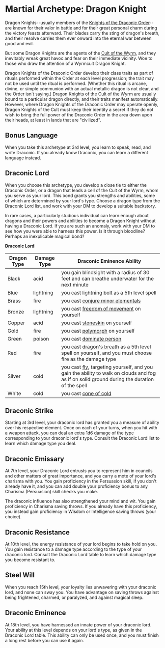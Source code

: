 # Martial Archetype: Dragon Knight
Dragon Knights--usually members of the [Knights of the Draconic Order](../../Organizations/MilitantOrders/DraconicOrder/)--are known for their valor in battle and for their great personal charm during the victory feasts afterward. Their blades carry the sting of dragon's breath, and their resolve carries them ever onward into the eternal war between good and evil. 

But some Dragon Knights are the agents of the [Cult of the Wyrm](../../Organizations/CultOfTheWyrm.md), and they inevitably wreak great havoc and fear on their immediate vicinity. Woe to those who draw the attention of a Wyrmcult Dragon Knight.

Dragon Knights of the Draconic Order develop their class traits as part of rituals performed within the Order at each level progression; the trait may not be used until the ritual is performed. (Whether this ritual is arcane, divine, or simple communion with an actual metallic dragon is not clear, and the Order isn't saying.) Dragon Knights of the Cult of the Wyrm are usually bound to a particular dragon directly, and their traits manifest automatically. However, where Dragon Knights of the Draconic Order may operate openly, Dragon Knights of the Cult must keep their identity a secret if they do not wish to bring the full power of the Draconic Order in the area down upon their heads, at least in lands that are "civilized".

## Bonus Language
When you take this archetype at 3rd level, you learn to speak, read, and write Draconic. If you already know Draconic, you can learn a different language instead.

## Draconic Lord
When you choose this archetype, you develop a close tie to either the Draconic Order, or a dragon that leads a cell of the Cult of the Wyrm, whom you serve as your lord. This bond grants you strengths and abilities, some of which are determined by your lord's type. Choose a dragon type from the Draconic Lord list, and work with your DM to develop a suitable backstory.

In rare cases, a particularly studious individual can learn enough about dragons and their powers and abilities to become a Dragon Knight without having a Draconic Lord. If you are such an anomaly, work with your DM to see how you were able to harness this power. Is it through bloodline? Perhaps an inexplicable magical bond?

**Draconic Lord**

Dragon Type|Damage Type|Draconic Eminence Ability
-----------|-----------|-------------------------
Black|acid|you gain blindsight with a radius of 30 feet and can breathe underwater for the next minute
Blue|lightning|you cast [lightning bolt](http://azgaarnoth.tedneward.com/magic/spells/lightning-bolt/) as a 5th level spell
Brass|fire|you cast [conjure minor elementals](http://azgaarnoth.tedneward.com/magic/spells/conjure-minor-elementals/)
Bronze|lightning|you cast [freedom of movement](http://azgaarnoth.tedneward.com/magic/spells/freedom-of-movement/) on yourself
Copper|acid|you cast [stoneskin](http://azgaarnoth.tedneward.com/magic/spells/stoneskin/) on yourself
Gold|fire|you cast [polymorph](http://azgaarnoth.tedneward.com/magic/spells/polymorph/) on yourself
Green|poison|you cast [dominate person](http://azgaarnoth.tedneward.com/magic/spells/dominate-person/)
Red|fire|you cast [dragon's breath](http://azgaarnoth.tedneward.com/magic/spells/dragons-breath/) as a 5th level spell on yourself, and you must choose fire as the damage type
Silver|cold|you cast [fly](http://azgaarnoth.tedneward.com/magic/spells/fly/), targeting yourself, and you gain the ability to walk on clouds and fog as if on solid ground during the duration of the spell
White|cold|you cast [cone of cold](http://azgaarnoth.tedneward.com/magic/spells/cone-of-cold/)

## Draconic Strike
Starting at 3rd level, your draconic lord has granted you a measure of ability over his respective element. Once on each of your turns, when you hit with a weapon attack, you can deal an extra 1d6 damage of the type corresponding to your draconic lord's type. Consult the Draconic Lord list to learn which damage type you deal.

## Draconic Emissary
At 7th level, your Draconic Lord entrusts you to represent him in councils and other matters of great importance, and you carry a mote of your lord's charisma with you. You gain proficiency in the Persuasion skill, if you don't already have it, and you can add double your proficiency bonus to any Charisma (Persuasion) skill checks you make.

The draconic influence has also strengthened your mind and wit. You gain proficiency in Charisma saving throws. If you already have this proficiency, you instead gain proficiency in Wisdom or Intelligence saving throws (your choice).

## Draconic Resistance
At 10th level, the energy resistance of your lord begins to take hold on you. You gain resistance to a damage type according to the type of your draconic lord. Consult the Draconic Lord table to learn which damage type you become resistant to.

## Steel Will
When you reach 15th level, your loyalty lies unwavering with your draconic lord, and none can sway you. You have advantage on saving throws against being frightened, charmed, or paralyzed, and against magical sleep.

## Draconic Eminence
At 18th level, you have harnessed an innate power of your draconic lord. Your ability at this level depends on your lord's type, as given in the Draconic Lord table. This ability can only be used once, and you must finish a long rest before you can use it again.
